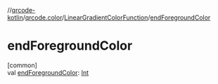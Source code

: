 //[qrcode-kotlin](../../../index.md)/[qrcode.color](../index.md)/[LinearGradientColorFunction](index.md)/[endForegroundColor](end-foreground-color.md)

# endForegroundColor

[common]\
val [endForegroundColor](end-foreground-color.md): [Int](https://kotlinlang.org/api/latest/jvm/stdlib/kotlin/-int/index.html)

